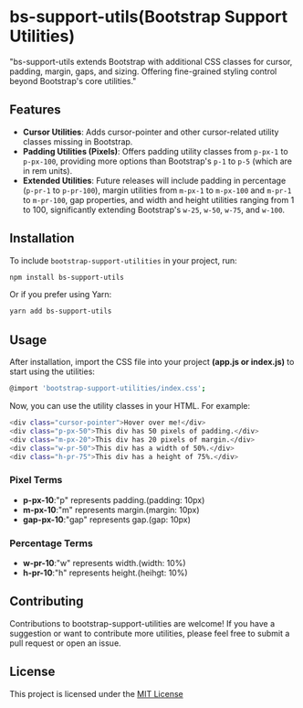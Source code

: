# bs-support-utils(Bootstrap Support Utilities)
"bs-support-utils extends Bootstrap with additional CSS classes for cursor, padding, margin, gaps, and sizing. Offering fine-grained styling control beyond Bootstrap's core utilities."

## Features

- **Cursor Utilities**: Adds cursor-pointer and other cursor-related utility classes missing in Bootstrap.
- **Padding Utilities (Pixels)**: Offers padding utility classes from `p-px-1` to `p-px-100`, providing more options than Bootstrap's `p-1` to `p-5` (which are in rem units).
- **Extended Utilities**: Future releases will include padding in percentage (`p-pr-1` to `p-pr-100`), margin utilities from `m-px-1` to `m-px-100` and `m-pr-1` to `m-pr-100`, gap properties, and width and height utilities ranging from 1 to 100, significantly extending Bootstrap's `w-25`, `w-50`, `w-75`, and `w-100`.

## Installation
To include `bootstrap-support-utilities` in your project, run:

```bash
npm install bs-support-utils
```
Or if you prefer using Yarn:
```bash
yarn add bs-support-utils
```

## Usage
  After installation, import the CSS file into your project **(app.js or index.js)** to start using the utilities:
```bash
@import 'bootstrap-support-utilities/index.css';
```
Now, you can use the utility classes in your HTML. For example:

```bash
<div class="cursor-pointer">Hover over me!</div>
<div class="p-px-50">This div has 50 pixels of padding.</div>
<div class="m-px-20">This div has 20 pixels of margin.</div>
<div class="w-pr-50">This div has a width of 50%.</div>
<div class="h-pr-75">This div has a height of 75%.</div>

```

### Pixel Terms

- **p-px-10**:"p" represents padding.(padding: 10px)
- **m-px-10**:"m" represents margin.(margin: 10px)
- **gap-px-10**:"gap" represents gap.(gap: 10px)


### Percentage Terms

- **w-pr-10**:"w" represents width.(width: 10%)
- **h-pr-10**:"h" represents height.(heihgt: 10%)

## Contributing
Contributions to bootstrap-support-utilities are welcome! If you have a suggestion or want to contribute more utilities, please feel free to submit a pull request or open an issue.

## License
This project is licensed under the [MIT License](https://github.com/Moulithar/bootstrap-support-utilities?tab=MIT-1-ov-file#readme)
